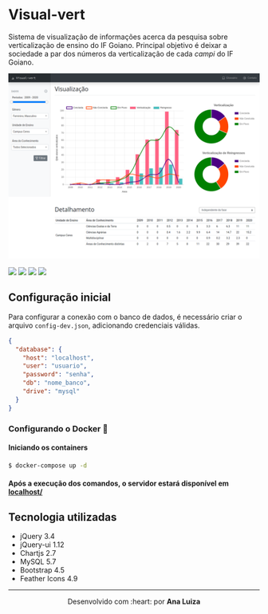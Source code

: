 # Visual-vert
Sistema de visualização de informações acerca da pesquisa sobre verticalização de ensino do IF Goiano. Principal objetivo é deixar a sociedade a par dos números da verticalização de cada *campi* do IF Goiano.

![Página Inicial](/public/assets/imagens/layoutInicial.png)

![](https://img.shields.io/github/issues/analuizags/visual-vert)
![](https://img.shields.io/github/forks/analuizags/visual-vert)
![](https://img.shields.io/github/stars/analuizags/visual-vert)
![](https://img.shields.io/github/license/analuizags/visual-vert)

## Configuração inicial
Para configurar a conexão com o banco de dados, é necessário criar o arquivo `config-dev.json`, adicionando credenciais válidas.
```json
{
  "database": {
    "host": "localhost",
    "user": "usuario",
    "password": "senha",
    "db": "nome_banco",
    "drive": "mysql"
  }
}
```


### Configurando o Docker 🐳

#### Iniciando os containers

```bash
$ docker-compose up -d
```

#### Após a execução dos comandos, o servidor estará disponível em [localhost/](http://localhost/)


## Tecnologia utilizadas
* jQuery 3.4
* jQuery-ui 1.12
* Chartjs 2.7
* MySQL 5.7 
* Bootstrap 4.5
* Feather Icons 4.9

---

<p align="center">
    Desenvolvido com :heart: por <b>Ana Luiza</b>
</p>

